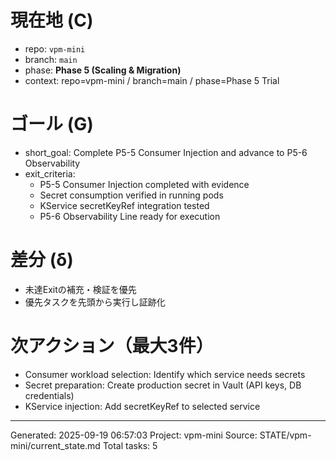 # 現在地 (C)
- repo: `vpm-mini`
- branch: `main`
- phase: **Phase 5 (Scaling & Migration)**
- context: repo=vpm-mini / branch=main / phase=Phase 5 Trial

# ゴール (G)
- short_goal: Complete P5-5 Consumer Injection and advance to P5-6 Observability
- exit_criteria:
  - P5-5 Consumer Injection completed with evidence
  - Secret consumption verified in running pods
  - KService secretKeyRef integration tested
  - P5-6 Observability Line ready for execution

# 差分 (δ)
- 未達Exitの補充・検証を優先
- 優先タスクを先頭から実行し証跡化

# 次アクション（最大3件）
- Consumer workload selection: Identify which service needs secrets
- Secret preparation: Create production secret in Vault (API keys, DB credentials)
- KService injection: Add secretKeyRef to selected service

---
Generated: 2025-09-19 06:57:03
Project: vpm-mini
Source: STATE/vpm-mini/current_state.md
Total tasks: 5